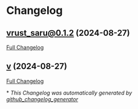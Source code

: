 # Changelog

## [vrust_saru@0.1.2](https://github.com/AbhilashGade/saru/tree/vrust_saru@0.1.2) (2024-08-27)

[Full Changelog](https://github.com/AbhilashGade/saru/compare/v...vrust_saru@0.1.2)

## [v](https://github.com/AbhilashGade/saru/tree/v) (2024-08-27)

[Full Changelog](https://github.com/AbhilashGade/saru/compare/65b77a570411fa78212df2e336bd8fcdf2348501...v)



\* *This Changelog was automatically generated by [github_changelog_generator](https://github.com/github-changelog-generator/github-changelog-generator)*
